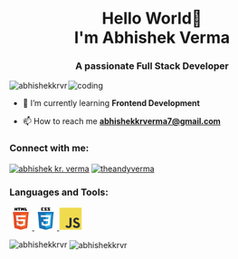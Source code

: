 <h1 align="center">Hello World👋<br> I'm Abhishek Verma</h1>
<h3 align="center">A passionate Full Stack Developer</h3>
<img align="right" alt="coding" width="400p" src="https://imgs.search.brave.com/aPKkPueo6-f1K6Ff8kuZCDXenTLAgm9P_68IE1-EMns/rs:fit:860:0:0:0/g:ce/aHR0cHM6Ly9tZWRp/YTEuZ2lwaHkuY29t/L21lZGlhLzEzSGd3/R3NYRjBhaUdZLzIw/MC5naWY_Y2lkPTc5/MGI3NjExeDFzeWNy/NXNoNjY0ZmI4NmJ2/Zmdkc3E2MW5weGpm/ZGZzeml1ZWU3eiZl/cD12MV9naWZzX3Nl/YXJjaCZyaWQ9MjAw/LmdpZiZjdD1n.gif">

<p align="left"> <img src="https://komarev.com/ghpvc/?username=abhishekkrvr&label=Profile%20views&color=0e75b6&style=flat" alt="abhishekkrvr" /> </p>

- 🌱 I’m currently learning **Frontend Development**

- 📫 How to reach me **abhishekkrverma7@gmail.com**

<h3 align="left">Connect with me:</h3>
<p align="left">
<a href="https://www.linkedin.com/in/abhishek-kr-verma-0942381b3?utm_source=share&utm_campaign=share_via&utm_content=profile&utm_medium=android_app" target="blank"><img align="center" src="https://raw.githubusercontent.com/rahuldkjain/github-profile-readme-generator/master/src/images/icons/Social/linked-in-alt.svg" alt="abhishek kr. verma" height="30" width="40" /></a>
<a href="https://instagram.com/theandyverma" target="blank"><img align="center" src="https://raw.githubusercontent.com/rahuldkjain/github-profile-readme-generator/master/src/images/icons/Social/instagram.svg" alt="theandyverma" height="30" width="40" /></a>
</p>

<h3 align="left">Languages and Tools:</h3>
<p align="left"><a href="https://www.w3.org/html/" target="_blank" rel="noreferrer"> <img src="https://raw.githubusercontent.com/devicons/devicon/master/icons/html5/html5-original-wordmark.svg" alt="html5" width="40" height="40"/> </a> <a href="https://www.w3schools.com/css/" target="_blank" rel="noreferrer"> <img src="https://raw.githubusercontent.com/devicons/devicon/master/icons/css3/css3-original-wordmark.svg" alt="css3" width="40" height="40"/> </a> <a href="https://developer.mozilla.org/en-US/docs/Web/JavaScript" target="_blank" rel="noreferrer"> <img src="https://raw.githubusercontent.com/devicons/devicon/master/icons/javascript/javascript-original.svg" alt="javascript" width="40" height="40"/> </a> </p>

<p><img align="left" src="https://github-readme-stats.vercel.app/api/top-langs?username=abhishekkrvr&show_icons=true&locale=en&layout=compact" alt="abhishekkrvr" /></p>

<p>&nbsp;<img align="center" src="https://github-readme-stats.vercel.app/api?username=abhishekkrvr&show_icons=true&locale=en" alt="abhishekkrvr" /></p>

